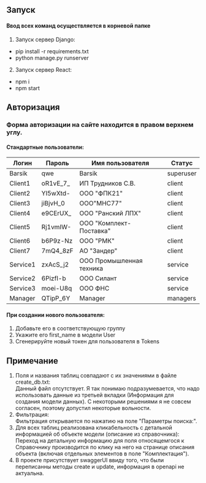 ## Запуск

#### Ввод всех команд осуществляется в корневой папке

1. Запуск cервер Django:

* pip install -r requirements.txt
* python manage.py runserver

2. Запуск сервер React:

* npm i
* npm start

## Авторизация

### Форма авторизации на сайте находится в правом верхнем углу.

#### Стандартные пользователи:

| Логин    | Пароль   | Имя пользователя         | Статус    |
|----------|----------|--------------------------|-----------|
| Barsik   | qwe      | Barsik                   | superuser |
| Client1  | oR1vE_7_ | ИП Трудников С.В.        | client    |
| Client2  | YI5wXtd- | ООО "ФПК21"              | client    |
| Client3  | jiBjvH_0 | ООО"МНС77"               | client    |
| Client4  | e9CErUX_ | ООО "Ранский ЛПХ"        | client    |
| Client5  | Rj1vmIW- | ООО "Комплект-Поставка"  | client    |
| Client6  | b6P9z-Nz | ООО "РМК"                | client    |
| Client7  | 7mQ4_8zF | АО "Зандер"              | client    |
| Service1 | zxAcS_j2 | ООО Промышленная техника | service   |
| Service2 | 6PizfI-b | ООО Силант               | service   |
| Service3 | moei-U8q | ООО ФНС                  | service   |
| Manager  | QTipP_6Y | Manager                  | managers  |

#### При создании нового пользователя:
1. Добавьте его в соответствующую группу
2. Укажите его first_name в модели User
3. Сгенерируйте новый токен для пользователя в Tokens

## Примечание

1. Поля и названия таблиц совпадают с их значениями в файле create_db.txt:\
Данный файл отсутствует. Я так понимаю подразумевается, что надо использовать данные из третьей вкладки (Информация для создания модели данных). С некоторыми решениями я не совсем согласен, поэтому допустил некоторые вольности.
2. Фильтрация:\
Фильтрация открывается по нажатию на поле "Параметры поиска:".
3. Для всех таблиц реализована кликабельность с детальной информацией об объекте модели (описание из справочника):\
Переход на детальную информацию для поля относящемгося к Справочнику производится по клику на него на странице описания объекта (включая отдельных элементов в поле "Комплектация").
4. В проекте присутствует swaggerUI ввиду того, что были переписанны методы create и update, информация в openapi не актуальна. 
